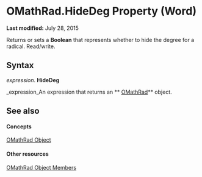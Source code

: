 
# OMathRad.HideDeg Property (Word)

 **Last modified:** July 28, 2015

Returns or sets a  **Boolean** that represents whether to hide the degree for a radical. Read/write.

## Syntax

 _expression_. **HideDeg**

 _expression_An expression that returns an  ** [OMathRad](2179cda9-b1dc-9593-c4f9-99496081e191.md)** object.


## See also


#### Concepts


 [OMathRad Object](2179cda9-b1dc-9593-c4f9-99496081e191.md)
#### Other resources


 [OMathRad Object Members](90b7d5a3-f695-9ae3-0cde-c86fbd94352f.md)
